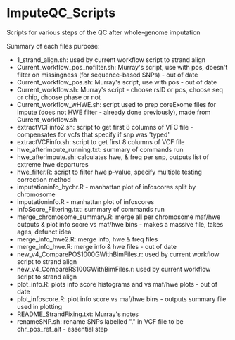 # ImputeQC_Scripts
Scripts for various steps of the QC after whole-genome imputation

Summary of each files purpose:

  - 1_strand_align.sh: used by current workflow script to strand align
  - Current_workflow_pos_nofilter.sh: Murray's script, use with pos, doesn't filter on missingness (for sequence-based SNPs) - out of date
  - Current_workflow_pos.sh: Murray's script, use with pos - out of date
  - Current_workflow.sh: Murray's script - choose rsID or pos, choose seq or chip, choose phase or not
  - Current_workflow_wHWE.sh: script used to prep coreExome files for impute (does not HWE filter - already done previously), made from Current_workflow.sh
  - extractVCFinfo2.sh: script to get first 8 columns of VFC file - compensates for vcfs that specify if snp was 'typed'
  - extractVCFinfo.sh: script to get first 8 columns of VCF file
  - hwe_afterimpute_running.txt: summary of commands run
  - hwe_afterimpute.sh: calculates hwe, & freq per snp, outputs list of extreme hwe departures
  - hwe_filter.R: script to filter hwe p-value, specify multiple testing correction method
  - imputationinfo_bychr.R - manhattan plot of infoscores split by chromosome
  - imputationinfo.R - manhattan plot of infoscores
  - InfoScore_Filtering.txt: summary of commands run
  - merge_chromosome_summary.R: merge all per chromosome maf/hwe outputs & plot info score vs maf/hwe bins - makes a massive file, takes ages, defunct idea
  - merge_info_hwe2.R: merge info, hwe & freq files
  - merge_info_hwe.R: merge info & hwe files - out of date
  - new_v4_ComparePOS1000GWithBimFiles.r: used by current workflow script to strand align
  - new_v4_CompareRS100GWithBimFiles.r: used by current workflow script to strand align
  - plot_info.R: plots info score histograms and vs maf/hwe plots - out of date
  - plot_infoscore.R: plot info score vs maf/hwe bins - outputs summary file used in plotting
  - README_StrandFixing.txt: Murray's notes
  - renameSNP.sh: rename SNPs labelled "." in VCF file to be chr_pos_ref_alt - essential step
